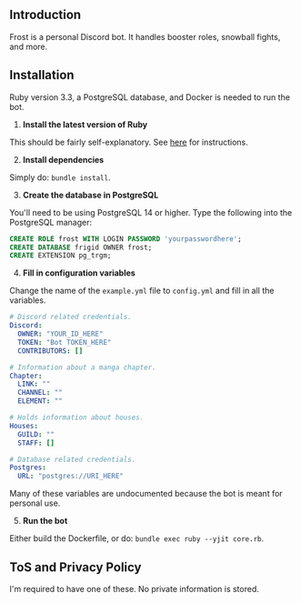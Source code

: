 ## Introduction

Frost is a personal Discord bot. It handles booster roles, snowball fights, and more.

## Installation

Ruby version 3.3, a PostgreSQL database, and Docker is needed to run the bot.

1. **Install the latest version of Ruby**

This should be fairly self-explanatory. See [here](https://www.ruby-lang.org/en/documentation/installation/) for instructions.

2. **Install dependencies**

Simply do: `bundle install`.

3. **Create the database in PostgreSQL**

You'll need to be using PostgreSQL 14 or higher. Type the following into the PostgreSQL manager:

```sql
CREATE ROLE frost WITH LOGIN PASSWORD 'yourpasswordhere';
CREATE DATABASE frigid OWNER frost;
CREATE EXTENSION pg_trgm;
```

4. **Fill in configuration variables**

Change the name of the `example.yml` file to `config.yml` and fill in all the variables.

```yaml
# Discord related credentials.
Discord:
  OWNER: "YOUR_ID_HERE"
  TOKEN: "Bot TOKEN_HERE"
  CONTRIBUTORS: []

# Information about a manga chapter.
Chapter:
  LINK: ""
  CHANNEL: ""
  ELEMENT: ""

# Holds information about houses.
Houses:
  GUILD: ""
  STAFF: []

# Database related credentials.
Postgres:
  URL: "postgres://URI_HERE"
```

Many of these variables are undocumented because the bot is meant for personal use.

5. **Run the bot**

Either build the Dockerfile, or do: `bundle exec ruby --yjit core.rb`.

## ToS and Privacy Policy

I'm required to have one of these. No private information is stored.
